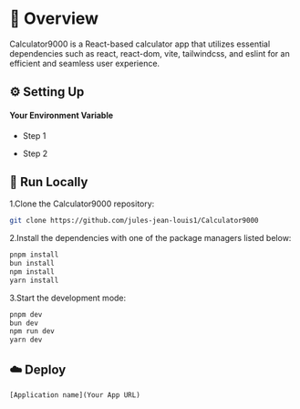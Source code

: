# 📌 Overview

Calculator9000 is a React-based calculator app that utilizes essential dependencies such as react, react-dom, vite, tailwindcss, and eslint for an efficient and seamless user experience.

## ⚙️ Setting Up

#### Your Environment Variable

- Step 1

- Step 2

## 🚀 Run Locally
1.Clone the Calculator9000 repository:
```sh
git clone https://github.com/jules-jean-louis1/Calculator9000
```
2.Install the dependencies with one of the package managers listed below:
```bash
pnpm install
bun install
npm install
yarn install
```
3.Start the development mode:
```bash
pnpm dev
bun dev
npm run dev
yarn dev
```

## ☁️ Deploy

`[Application name](Your App URL)`
